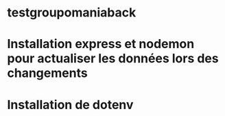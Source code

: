 # testgroupomaniaback

# Installation express et nodemon pour actualiser les données lors des changements
# Installation de dotenv
